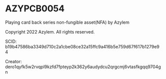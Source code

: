 # AZYPCB0054
Playing card back series non-fungible asset(NFA) by Azylem

Copyright 2022 Azylem. All rights reserved.

SCID: b19b47586ba3349d710c2a1cbe08ce32a15ffc9a416b5e759d67f617b1279e94

Creator: dero1qyfk5w2rvqpl9kzfd7fpteyp2k362y6audydcu2qrgcmj6vtasfkgqq9704gn
